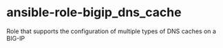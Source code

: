 # ansible-role-bigip_dns_cache
Role that supports the configuration of multiple types of DNS caches on a BIG-IP
